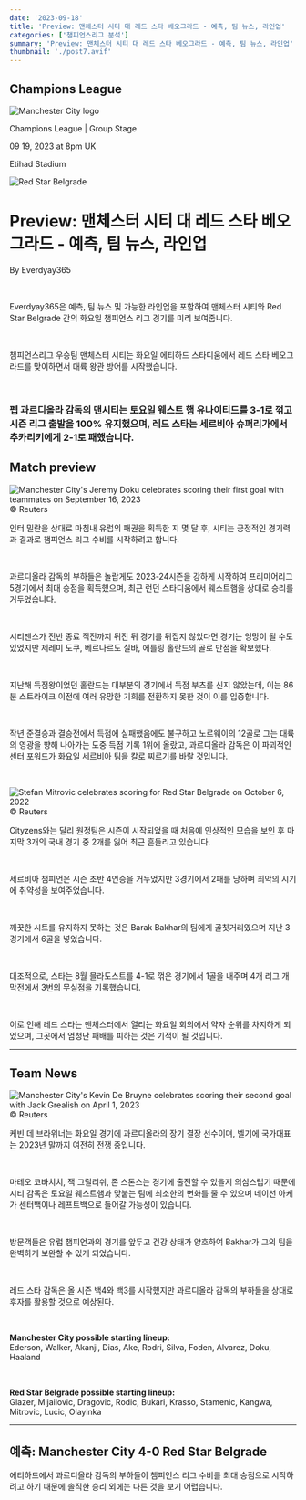 ```yaml
---
date: '2023-09-18'
title: 'Preview: 맨체스터 시티 대 레드 스타 베오그라드 - 예측, 팀 뉴스, 라인업'
categories: ['챔피언스리그 분석']
summary: 'Preview: 맨체스터 시티 대 레드 스타 베오그라드 - 예측, 팀 뉴스, 라인업'
thumbnail: './post7.avif'
---
```


## Champions League

![Manchester City logo](https://sm.imgix.net/19/06/mcilog.png?w=60&h=60&auto=compress,format&fit=clip 'Manchester City logo')

Champions League | Group Stage

09 19, 2023 at 8pm UK

Etihad Stadium

![Red Star Belgrade](https://sm.imgix.net/19/41/rsblog.png?w=60&h=60&auto=compress,format&fit=clip 'Red Star Belgrade')

# Preview: 맨체스터 시티 대 레드 스타 베오그라드 - 예측, 팀 뉴스, 라인업

By Everdyay365

<br />

Everdyay365은 예측, 팀 뉴스 및 가능한 라인업을 포함하여 맨체스터 시티와 Red Star Belgrade 간의 화요일 챔피언스 리그 경기를 미리 보여줍니다.

<br />

챔피언스리그 우승팀 맨체스터 시티는 화요일 에티하드 스타디움에서 레드 스타 베오그라드를 맞이하면서 대륙 왕관 방어를 시작했습니다.

<br />

### 펩 과르디올라 감독의 맨시티는 토요일 웨스트 햄 유나이티드를 3-1로 꺾고 시즌 리그 출발을 100% 유지했으며, 레드 스타는 세르비아 슈퍼리가에서 추카리키에게 2-1로 패했습니다.

## Match preview

![Manchester City's Jeremy Doku celebrates scoring their first goal with teammates on September 16, 2023](https://sm.imgix.net/23/37/manchester-city.jpg?w=640&h=480&auto=compress,format&fit=clip "Manchester City's Jeremy Doku celebrates scoring their first goal with teammates on September 16, 2023")<br />© Reuters

인터 밀란을 상대로 마침내 유럽의 패권을 획득한 지 몇 달 후, 시티는 긍정적인 경기력과 결과로 챔피언스 리그 수비를 시작하려고 합니다.

<br />

과르디올라 감독의 부하들은 놀랍게도 2023-24시즌을 강하게 시작하여 프리미어리그 5경기에서 최대 승점을 획득했으며, 최근 런던 스타디움에서 웨스트햄을 상대로 승리를 거두었습니다.

<br />

시티젠스가 전반 종료 직전까지 뒤진 뒤 경기를 뒤집지 않았다면 경기는 엉망이 될 수도 있었지만 제레미 도쿠, 베르나르도 실바, 에를링 홀란드의 골로 만점을 확보했다.

<br />

지난해 득점왕이었던 홀란드는 대부분의 경기에서 득점 부츠를 신지 않았는데, 이는 86분 스트라이크 이전에 여러 유망한 기회를 전환하지 못한 것이 이를 입증합니다.

<br />

작년 준결승과 결승전에서 득점에 실패했음에도 불구하고 노르웨이의 12골로 그는 대륙의 영광을 향해 나아가는 도중 득점 기록 1위에 올랐고, 과르디올라 감독은 이 파괴적인 센터 포워드가 화요일 세르비아 팀을 칼로 찌르기를 바랄 것입니다.

<br />

![Stefan Mitrovic celebrates scoring for Red Star Belgrade on October 6, 2022](https://sm.imgix.net/22/40/stefan-mitrovic.jpeg?w=640&h=480&auto=compress,format&fit=clip 'Stefan Mitrovic celebrates scoring for Red Star Belgrade on October 6, 2022')<br/>© Reuters

Cityzens와는 달리 원정팀은 시즌이 시작되었을 때 처음에 인상적인 모습을 보인 후 마지막 3개의 국내 경기 중 2개를 잃어 최근 흔들리고 있습니다.

<br />

세르비아 챔피언은 시즌 초반 4연승을 거두었지만 3경기에서 2패를 당하며 최악의 시기에 취약성을 보여주었습니다.

<br />

깨끗한 시트를 유지하지 못하는 것은 Barak Bakhar의 팀에게 골칫거리였으며 지난 3경기에서 6골을 넣었습니다.

<br />

대조적으로, 스타는 8월 믈라도스트를 4-1로 꺾은 경기에서 1골을 내주며 4개 리그 개막전에서 3번의 무실점을 기록했습니다.

<br />

이로 인해 레드 스타는 맨체스터에서 열리는 화요일 회의에서 약자 순위를 차지하게 되었으며, 그곳에서 엄청난 패배를 피하는 것은 기적이 될 것입니다.

---

## Team News

![Manchester City's Kevin De Bruyne celebrates scoring their second goal with Jack Grealish on April 1, 2023](https://sm.imgix.net/23/22/kevin-de-bruyne-jack-grealish.jpg?w=640&h=480&auto=compress,format&fit=clip "Manchester City's Kevin De Bruyne celebrates scoring their second goal with Jack Grealish on April 1, 2023")<br/>© Reuters

케빈 데 브라위너는 화요일 경기에 과르디올라의 장기 결장 선수이며, 벨기에 국가대표는 2023년 말까지 여전히 전쟁 중입니다.

<br />

마테오 코바치치, 잭 그릴리쉬, 존 스톤스는 경기에 출전할 수 있을지 의심스럽기 때문에 시티 감독은 토요일 웨스트햄과 맞붙는 팀에 최소한의 변화를 줄 수 있으며 네이선 아케가 센터백이나 레프트백으로 들어갈 가능성이 있습니다.

<br />

방문객들은 유럽 챔피언과의 경기를 앞두고 건강 상태가 양호하여 Bakhar가 그의 팀을 완벽하게 보완할 수 있게 되었습니다.

<br />

레드 스타 감독은 올 시즌 백4와 백3를 시작했지만 과르디올라 감독의 부하들을 상대로 후자를 활용할 것으로 예상된다.

<br />

**Manchester City possible starting lineup:**  
Ederson, Walker, Akanji, Dias, Ake, Rodri, Silva, Foden, Alvarez, Doku, Haaland

<br />

**Red Star Belgrade possible starting lineup:**  
Glazer, Mijailovic, Dragovic, Rodic, Bukari, Krasso, Stamenic, Kangwa, Mitrovic, Lucic, Olayinka

---

## 예측: Manchester City 4-0 Red Star Belgrade

에티하드에서 과르디올라 감독의 부하들이 챔피언스 리그 수비를 최대 승점으로 시작하려고 하기 때문에 솔직한 승리 외에는 다른 것을 보기 어렵습니다.

<br />
